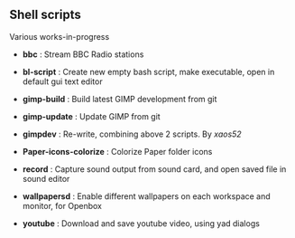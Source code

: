 ## Shell scripts
Various works-in-progress

* **bbc**           : Stream BBC Radio stations

* **bl-script**     : Create new empty bash script, make executable, open in default gui text editor

* **gimp-build**    : Build latest GIMP development from git
* **gimp-update**   : Update GIMP from git
* **gimpdev**       : Re-write, combining above 2 scripts.  By *xaos52*

* **Paper-icons-colorize**  : Colorize Paper folder icons

* **record**        : Capture sound output from sound card, and open saved file in sound editor

* **wallpapersd**   : Enable different wallpapers on each workspace and monitor, for Openbox

* **youtube**       : Download and save youtube video, using yad dialogs
